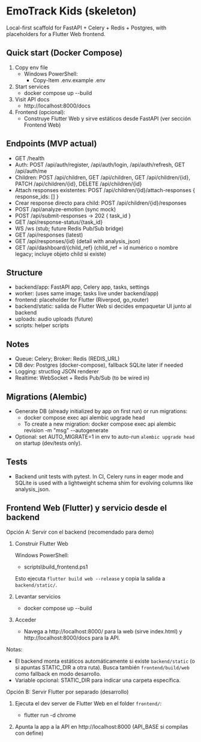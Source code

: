 # EmoTrack Kids (skeleton)

Local-first scaffold for FastAPI + Celery + Redis + Postgres, with placeholders for a Flutter Web frontend.

## Quick start (Docker Compose)

1. Copy env file
   - Windows PowerShell:
     - Copy-Item .env.example .env
2. Start services
   - docker compose up --build
3. Visit API docs
   - http://localhost:8000/docs
4. Frontend (opcional):
   - Construye Flutter Web y sirve estáticos desde FastAPI (ver sección Frontend Web)

## Endpoints (MVP actual)
- GET /health
- Auth: POST /api/auth/register, /api/auth/login, /api/auth/refresh, GET /api/auth/me
- Children: POST /api/children, GET /api/children, GET /api/children/{id}, PATCH /api/children/{id}, DELETE /api/children/{id}
- Attach responses existentes: POST /api/children/{id}/attach-responses { response_ids: [] }
- Crear response directo para child: POST /api/children/{id}/responses
- POST /api/analyze-emotion (sync mock)
- POST /api/submit-responses → 202 { task_id }
- GET /api/response-status/{task_id}
- WS /ws (stub; future Redis Pub/Sub bridge)
- GET /api/responses (latest)
- GET /api/responses/{id} (detail with analysis_json)
- GET /api/dashboard/{child_ref} (child_ref = id numérico o nombre legacy; incluye objeto child si existe)

## Structure
- backend/app: FastAPI app, Celery app, tasks, settings
- worker: (uses same image; tasks live under backend/app)
- frontend: placeholder for Flutter (Riverpod, go_router)
- backend/static: salida de Flutter Web si decides empaquetar UI junto al backend
- uploads: audio uploads (future)
- scripts: helper scripts

## Notes
- Queue: Celery; Broker: Redis (REDIS_URL)
- DB dev: Postgres (docker-compose), fallback SQLite later if needed
- Logging: structlog JSON renderer
- Realtime: WebSocket + Redis Pub/Sub (to be wired in)

## Migrations (Alembic)
- Generate DB (already initialized by app on first run) or run migrations:
   - docker compose exec api alembic upgrade head
   - To create a new migration: docker compose exec api alembic revision -m "msg" --autogenerate
 - Optional: set AUTO_MIGRATE=1 in env to auto-run `alembic upgrade head` on startup (dev/tests only).

## Tests
- Backend unit tests with pytest. In CI, Celery runs in eager mode and SQLite is used with a lightweight schema shim for evolving columns like analysis_json.

## Frontend Web (Flutter) y servicio desde el backend

Opción A: Servir con el backend (recomendado para demo)

1) Construir Flutter Web

   Windows PowerShell:
   - scripts\build_frontend.ps1

   Esto ejecuta `flutter build web --release` y copia la salida a `backend/static/`.

2) Levantar servicios

   - docker compose up --build

3) Acceder

   - Navega a http://localhost:8000/ para la web (sirve index.html) y http://localhost:8000/docs para la API.

Notas:
- El backend monta estáticos automáticamente si existe `backend/static` (o si apuntas STATIC_DIR a otra ruta). Busca también `frontend/build/web` como fallback en modo desarrollo.
- Variable opcional: STATIC_DIR para indicar una carpeta específica.

Opción B: Servir Flutter por separado (desarrollo)

1) Ejecuta el dev server de Flutter Web en el folder `frontend/`:
   - flutter run -d chrome

2) Apunta la app a la API en http://localhost:8000 (API_BASE si compilas con define)


